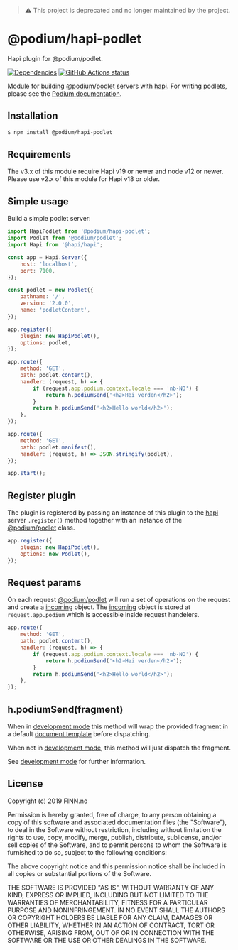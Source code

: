 >
> ⚠️ This project is deprecated and no longer maintained by the project.
>

# @podium/hapi-podlet

Hapi plugin for @podium/podlet.

[![Dependencies](https://img.shields.io/david/podium-lib/hapi-podlet.svg)](https://david-dm.org/podium-lib/hapi-podlet)
[![GitHub Actions status](https://github.com/podium-lib/hapi-podlet/workflows/Run%20Lint%20and%20Tests/badge.svg)](https://github.com/podium-lib/hapi-podlet/actions?query=workflow%3A%22Run+Lint+and+Tests%22)

Module for building [@podium/podlet] servers with [hapi]. For writing podlets,
please see the [Podium documentation].

## Installation

```bash
$ npm install @podium/hapi-podlet
```

## Requirements

The v3.x of this module require Hapi v19 or newer and node v12 or newer. Please
use v2.x of this module for Hapi v18 or older.

## Simple usage

Build a simple podlet server:

```js
import HapiPodlet from '@podium/hapi-podlet';
import Podlet from '@podium/podlet';
import Hapi from '@hapi/hapi';

const app = Hapi.Server({
    host: 'localhost',
    port: 7100,
});

const podlet = new Podlet({
    pathname: '/',
    version: '2.0.0',
    name: 'podletContent',
});

app.register({
    plugin: new HapiPodlet(),
    options: podlet,
});

app.route({
    method: 'GET',
    path: podlet.content(),
    handler: (request, h) => {
        if (request.app.podium.context.locale === 'nb-NO') {
            return h.podiumSend('<h2>Hei verden</h2>');
        }
        return h.podiumSend('<h2>Hello world</h2>');
    },
});

app.route({
    method: 'GET',
    path: podlet.manifest(),
    handler: (request, h) => JSON.stringify(podlet),
});

app.start();
```

## Register plugin

The plugin is registered by passing an instance of this plugin to the [hapi]
server `.register()` method together with an instance of the [@podium/podlet]
class.

```js
app.register({
    plugin: new HapiPodlet(),
    options: new Podlet(),
});
```

## Request params

On each request [@podium/podlet] will run a set of operations on the request and
create a [incoming] object. The [incoming] object is stored at
`request.app.podium` which is accessible inside request handelers.

```js
app.route({
    method: 'GET',
    path: podlet.content(),
    handler: (request, h) => {
        if (request.app.podium.context.locale === 'nb-NO') {
            return h.podiumSend('<h2>Hei verden</h2>');
        }
        return h.podiumSend('<h2>Hello world</h2>');
    },
});
```

## h.podiumSend(fragment)

When in [development mode] this method will wrap the provided fragment in a
default [document template] before dispatching.

When not in [development mode], this method will just dispatch the fragment.

See [development mode] for further information.

## License

Copyright (c) 2019 FINN.no

Permission is hereby granted, free of charge, to any person obtaining a copy
of this software and associated documentation files (the "Software"), to deal
in the Software without restriction, including without limitation the rights
to use, copy, modify, merge, publish, distribute, sublicense, and/or sell
copies of the Software, and to permit persons to whom the Software is
furnished to do so, subject to the following conditions:

The above copyright notice and this permission notice shall be included in all
copies or substantial portions of the Software.

THE SOFTWARE IS PROVIDED "AS IS", WITHOUT WARRANTY OF ANY KIND, EXPRESS OR
IMPLIED, INCLUDING BUT NOT LIMITED TO THE WARRANTIES OF MERCHANTABILITY,
FITNESS FOR A PARTICULAR PURPOSE AND NONINFRINGEMENT. IN NO EVENT SHALL THE
AUTHORS OR COPYRIGHT HOLDERS BE LIABLE FOR ANY CLAIM, DAMAGES OR OTHER
LIABILITY, WHETHER IN AN ACTION OF CONTRACT, TORT OR OTHERWISE, ARISING FROM,
OUT OF OR IN CONNECTION WITH THE SOFTWARE OR THE USE OR OTHER DEALINGS IN THE
SOFTWARE.

[development mode]: https://github.com/podium-lib/podlet/blob/main/README.md#development-mode 'Development mode'
[document template]: https://podium-lib.io/docs/api/document 'document template'
[Podium documentation]: https://podium-lib.io/ 'Podium documentation'
[incoming]: https://podium-lib.io/docs/api/incoming 'HttpIncoming'
[@podium/podlet]: https://podium-lib.io/docs/api/podlet '@podium/podlet'
[hapi]: https://hapijs.com/ 'Hapi'
